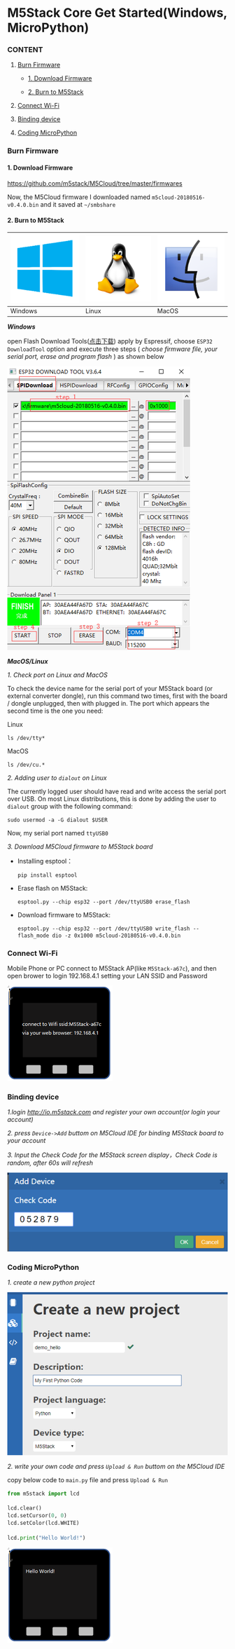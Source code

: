 # M5Stack Core Get Started(Windows, MicroPython)

### CONTENT

1. [Burn Firmware](#Burn-Firmwared)

    - [1. Download Firmware](#1-download-firmware)

    - [2. Burn to M5Stack](#2-Burn-to-M5Stack)

1. [Connect Wi-Fi](#connect-wi-fi)

3. [Binding device](#binding-device)

4. [Coding MicroPython](#coding-micropython)


### Burn Firmware
#### 1. Download Firmware
https://github.com/m5stack/M5Cloud/tree/master/firmwares

Now, the M5Cloud firmware I downloaded named `m5cloud-20180516-v0.4.0.bin`
and it saved at `~/smbshare`

#### 2. Burn to M5Stack
![image](../../_static/windows-logo.png) | ![image](../../_static/linux-logo.png) | ![image](../../_static/macos-logo.png)
---|---|---
Windows | Linux | MacOS

***Windows***

open Flash Download Tools([点击下载](https://www.espressif.com/sites/default/files/tools/flash_download_tools_v3.6.4.rar)) apply by Espressif, choose `ESP32 DownloadTool` option and execute three steps ( *choose firmware file, your serial port, erase and program flash* ) as shown below

![image](../../_static/M5Stack_MicroPython_UserGuidePictures/windows_download_firmware.png)



***MacOS/Linux***

*1. Check port on Linux and MacOS*

  To check the device name for the serial port of your M5Stack board (or external converter dongle), run this command two times, first with the board / dongle unplugged, then with plugged in. The port which appears the second time is the one you need:

  Linux

  ```
  ls /dev/tty*
  ```

  MacOS

  ```
  ls /dev/cu.*
  ```


*2. Adding user to `dialout` on Linux*

The currently logged user should have read and write access the serial port over USB. On most Linux distributions, this is done by adding the user to `dialout` group with the following command:

  ```
  sudo usermod -a -G dialout $USER
  ```
Now, my serial port named `ttyUSB0`

*3. Download M5Cloud firmware to M5Stack board*
  - Installing esptool：
    ```
    pip install esptool
    ```
  - Erase flash on M5Stack:
    ```
    esptool.py --chip esp32 --port /dev/ttyUSB0 erase_flash
    ```
  - Download firmware to M5Stack:
    ```
    esptool.py --chip esp32 --port /dev/ttyUSB0 write_flash --flash_mode dio -z 0x1000 m5cloud-20180516-v0.4.0.bin
    ```

### Connect Wi-Fi


Mobile Phone or PC connect to M5Stack AP(like `M5Stack-a67c`), and then open brower to login 192.168.4.1 setting your LAN SSID and Password

![image](../../_static/M5Stack_MicroPython_UserGuidePictures/m5stack_connet_wifi.png)

### Binding device

*1.login http://io.m5stack.com and register your own account(or login your account)*

*2. press `Device->Add` buttom on M5Cloud IDE for binding M5Stack board to your account*

*3. Input the Check Code for the M5Stack screen display，Check Code is random, after 60s will refresh*

![image](../../_static/M5Stack_MicroPython_UserGuidePictures/WebIDE_check_code.png)

### Coding MicroPython

*1. create a new python project*

![image](../../_static/M5Stack_MicroPython_UserGuidePictures/create_a_new_project.png)

*2. write your own code and press `Upload & Run` buttom on the M5Cloud IDE*

copy below code to `main.py` file and press `Upload & Run`

``` python
from m5stack import lcd

lcd.clear()
lcd.setCursor(0, 0)
lcd.setColor(lcd.WHITE)

lcd.print("Hello World!")

```

![image](../../_static/M5Stack_MicroPython_UserGuidePictures/display_hello_world.png)
